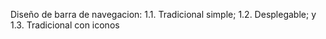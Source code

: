 Diseño de barra de navegacion:
1.1. Tradicional simple;
1.2. Desplegable; y
1.3. Tradicional con iconos